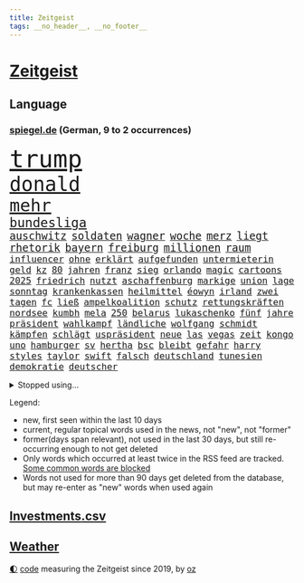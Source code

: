 ```yaml
---
title: Zeitgeist
tags: __no_header__, __no_footer__
---
```


# [Zeitgeist](https://oliz.io/zeitgeist/)

## Language

<h3><a href="https://www.spiegel.de" target="_blank">spiegel.de</a> (German, 9 to 2 occurrences)</h3>
<p style="font-family:monospace">
<span style="font-size:32pt"><a href="news_links.html#trump" class="current">trump</a></span>
<br>
<span style="font-size:26pt"><a href="news_links.html#donald" class="current">donald</a></span>
<br>
<span style="font-size:23pt"><a href="news_links.html#mehr" class="current">mehr</a></span>
<br>
<span style="font-size:17pt"><a href="news_links.html#bundesliga" class="current">bundesliga</a></span>
<br>
<span style="font-size:14pt"><a href="news_links.html#auschwitz" class="new">auschwitz</a></span>
<span style="font-size:14pt"><a href="news_links.html#soldaten" class="current">soldaten</a></span>
<span style="font-size:14pt"><a href="news_links.html#wagner" class="current">wagner</a></span>
<span style="font-size:14pt"><a href="news_links.html#woche" class="current">woche</a></span>
<span style="font-size:14pt"><a href="news_links.html#merz" class="current">merz</a></span>
<span style="font-size:14pt"><a href="news_links.html#liegt" class="current">liegt</a></span>
<span style="font-size:14pt"><a href="news_links.html#rhetorik" class="current">rhetorik</a></span>
<span style="font-size:14pt"><a href="news_links.html#bayern" class="current">bayern</a></span>
<span style="font-size:14pt"><a href="news_links.html#freiburg" class="current">freiburg</a></span>
<span style="font-size:14pt"><a href="news_links.html#millionen" class="current">millionen</a></span>
<span style="font-size:14pt"><a href="news_links.html#raum" class="current">raum</a></span>
<br>
<span style="font-size:12pt"><a href="news_links.html#influencer" class="current">influencer</a></span>
<span style="font-size:12pt"><a href="news_links.html#ohne" class="current">ohne</a></span>
<span style="font-size:12pt"><a href="news_links.html#erklärt" class="current">erklärt</a></span>
<span style="font-size:12pt"><a href="news_links.html#aufgefunden" class="current">aufgefunden</a></span>
<span style="font-size:12pt"><a href="news_links.html#untermieterin" class="new">untermieterin</a></span>
<span style="font-size:12pt"><a href="news_links.html#geld" class="current">geld</a></span>
<span style="font-size:12pt"><a href="news_links.html#kz" class="new">kz</a></span>
<span style="font-size:12pt"><a href="news_links.html#80" class="current">80</a></span>
<span style="font-size:12pt"><a href="news_links.html#jahren" class="current">jahren</a></span>
<span style="font-size:12pt"><a href="news_links.html#franz" class="current">franz</a></span>
<span style="font-size:12pt"><a href="news_links.html#sieg" class="current">sieg</a></span>
<span style="font-size:12pt"><a href="news_links.html#orlando" class="current">orlando</a></span>
<span style="font-size:12pt"><a href="news_links.html#magic" class="current">magic</a></span>
<span style="font-size:12pt"><a href="news_links.html#cartoons" class="current">cartoons</a></span>
<span style="font-size:12pt"><a href="news_links.html#2025" class="current">2025</a></span>
<span style="font-size:12pt"><a href="news_links.html#friedrich" class="current">friedrich</a></span>
<span style="font-size:12pt"><a href="news_links.html#nutzt" class="current">nutzt</a></span>
<span style="font-size:12pt"><a href="news_links.html#aschaffenburg" class="new">aschaffenburg</a></span>
<span style="font-size:12pt"><a href="news_links.html#markige" class="current">markige</a></span>
<span style="font-size:12pt"><a href="news_links.html#union" class="current">union</a></span>
<span style="font-size:12pt"><a href="news_links.html#lage" class="current">lage</a></span>
<span style="font-size:12pt"><a href="news_links.html#sonntag" class="current">sonntag</a></span>
<span style="font-size:12pt"><a href="news_links.html#krankenkassen" class="current">krankenkassen</a></span>
<span style="font-size:12pt"><a href="news_links.html#heilmittel" class="new">heilmittel</a></span>
<span style="font-size:12pt"><a href="news_links.html#éowyn" class="new">éowyn</a></span>
<span style="font-size:12pt"><a href="news_links.html#irland" class="current">irland</a></span>
<span style="font-size:12pt"><a href="news_links.html#zwei" class="current">zwei</a></span>
<span style="font-size:12pt"><a href="news_links.html#tagen" class="current">tagen</a></span>
<span style="font-size:12pt"><a href="news_links.html#fc" class="current">fc</a></span>
<span style="font-size:12pt"><a href="news_links.html#ließ" class="current">ließ</a></span>
<span style="font-size:12pt"><a href="news_links.html#ampelkoalition" class="current">ampelkoalition</a></span>
<span style="font-size:12pt"><a href="news_links.html#schutz" class="current">schutz</a></span>
<span style="font-size:12pt"><a href="news_links.html#rettungskräften" class="new">rettungskräften</a></span>
<span style="font-size:12pt"><a href="news_links.html#nordsee" class="current">nordsee</a></span>
<span style="font-size:12pt"><a href="news_links.html#kumbh" class="current">kumbh</a></span>
<span style="font-size:12pt"><a href="news_links.html#mela" class="current">mela</a></span>
<span style="font-size:12pt"><a href="news_links.html#250" class="current">250</a></span>
<span style="font-size:12pt"><a href="news_links.html#belarus" class="current">belarus</a></span>
<span style="font-size:12pt"><a href="news_links.html#lukaschenko" class="current">lukaschenko</a></span>
<span style="font-size:12pt"><a href="news_links.html#fünf" class="current">fünf</a></span>
<span style="font-size:12pt"><a href="news_links.html#jahre" class="current">jahre</a></span>
<span style="font-size:12pt"><a href="news_links.html#präsident" class="current">präsident</a></span>
<span style="font-size:12pt"><a href="news_links.html#wahlkampf" class="current">wahlkampf</a></span>
<span style="font-size:12pt"><a href="news_links.html#ländliche" class="new">ländliche</a></span>
<span style="font-size:12pt"><a href="news_links.html#wolfgang" class="current">wolfgang</a></span>
<span style="font-size:12pt"><a href="news_links.html#schmidt" class="current">schmidt</a></span>
<span style="font-size:12pt"><a href="news_links.html#kämpfen" class="current">kämpfen</a></span>
<span style="font-size:12pt"><a href="news_links.html#schlägt" class="current">schlägt</a></span>
<span style="font-size:12pt"><a href="news_links.html#uspräsident" class="current">uspräsident</a></span>
<span style="font-size:12pt"><a href="news_links.html#neue" class="current">neue</a></span>
<span style="font-size:12pt"><a href="news_links.html#las" class="current">las</a></span>
<span style="font-size:12pt"><a href="news_links.html#vegas" class="current">vegas</a></span>
<span style="font-size:12pt"><a href="news_links.html#zeit" class="current">zeit</a></span>
<span style="font-size:12pt"><a href="news_links.html#kongo" class="current">kongo</a></span>
<span style="font-size:12pt"><a href="news_links.html#uno" class="current">uno</a></span>
<span style="font-size:12pt"><a href="news_links.html#hamburger" class="current">hamburger</a></span>
<span style="font-size:12pt"><a href="news_links.html#sv" class="current">sv</a></span>
<span style="font-size:12pt"><a href="news_links.html#hertha" class="current">hertha</a></span>
<span style="font-size:12pt"><a href="news_links.html#bsc" class="current">bsc</a></span>
<span style="font-size:12pt"><a href="news_links.html#bleibt" class="current">bleibt</a></span>
<span style="font-size:12pt"><a href="news_links.html#gefahr" class="current">gefahr</a></span>
<span style="font-size:12pt"><a href="news_links.html#harry" class="current">harry</a></span>
<span style="font-size:12pt"><a href="news_links.html#styles" class="current">styles</a></span>
<span style="font-size:12pt"><a href="news_links.html#taylor" class="current">taylor</a></span>
<span style="font-size:12pt"><a href="news_links.html#swift" class="current">swift</a></span>
<span style="font-size:12pt"><a href="news_links.html#falsch" class="current">falsch</a></span>
<span style="font-size:12pt"><a href="news_links.html#deutschland" class="current">deutschland</a></span>
<span style="font-size:12pt"><a href="news_links.html#tunesien" class="current">tunesien</a></span>
<span style="font-size:12pt"><a href="news_links.html#demokratie" class="current">demokratie</a></span>
<span style="font-size:12pt"><a href="news_links.html#deutscher" class="current">deutscher</a></span>
</p>
<details>
<summary>Stopped using...</summary>
<p class="former" style="font-size:12pt">
2000(1556) kohle(1556) angela(1555) autor(1555) merkel(1555) vereinigten(1555) befinden(1554) evakuiert(1554) gefährliche(1554) münchner(1554) nationalmannschaft(1554) also(1553) amsterdam(1553) beobachten(1553) hsv(1553) hört(1553) brüssel(1552) dies(1552) märz(1552) termin(1552) unabhängige(1552) wechseln(1552) arbeitnehmer(1551) erklärung(1551) geschäfte(1551) jedem(1551) schaltet(1551) gefährlichen(1550) gewaltig(1550) tragen(1550) verfolgen(1550) angeklagte(1549) ausgeschlossen(1549) beispielen(1549) daher(1549) entdeckte(1549) fliehen(1549) kolumnist(1549) kraftvoll(1549) literatur(1549) passt(1549) ronaldo(1549) wirken(1549) zuschauer(1549) ankündigung(1548) carsten(1548) einigung(1548) landtag(1548) optimistisch(1548) philippinen(1548) versprochen(1548) besitzer(1547) gastgeber(1547) hund(1547) türkische(1547) zeitweise(1547) befreien(1546) bestellt(1546) brücke(1546) bundesrepublik(1546) freiheitsstrafe(1546) litauen(1546) spekuliert(1546) wettbewerb(1546) rettet(1545) schiedsrichter(1545) texas(1545) fußballprofi(1544) polens(1544) 31(1543) bestimmt(1543) bundesstaat(1543) enthüllt(1543) netzwerk(1543) sports(1543) töten(1543) tötung(1543) beschlossen(1542) verbindet(1542) beziehungen(1541) empört(1541) i(1541) regt(1541) 3(1540) erneuten(1540) distanz(1539) produktion(1539) ii(1538) schaffte(1538) kontakte(1537) jüngere(1536) zurückgegangen(1534) vieles(1533) belegen(1532) katholischen(1532) geprägt(1531) mission(1531) züge(1531) heftigen(1530) münster(1530) bestmarke(1527) konkrete(1527) whatsapp(1526) gehörte(1521) munition(1516) maschinen(1484) festgesetzt(1470) berichtete(1458) gestanden(1330) sammelt(1293) truppe(1292) freigesprochen(1274) verbunden(1273) verurteilung(1269) entlastung(1248) 700(1246) kameras(1244) erkrankte(1240) ukrainischer(1238) angestellten(1220) entstanden(1205) vorfeld(1194) regierungschefin(1179) elke(1176) heidenreich(1176) roth(1158) einziger(1131) ukrainer(1117) bat(1109) gefechte(1101) genehmigt(1101) afrikanischen(1075) herausgefunden(1072) verantwortlichen(1059) baustelle(1027) künstlerin(1027) hochrangigen(1022) überlebenden(1011) wall(1006) aufeinander(980) viral(969) grünenpolitikerin(960) stärksten(950) kaffee(944) misshandelt(938) profi(936) neustart(926) verstoßen(918) verzeichnet(918) rettungsaktion(907) chinesen(899) drohnenangriff(894) island(888) führten(880) peru(876) raten(876) 63(872) ereignet(850) zurückkehren(850) aviv(834) einsamkeit(833) aktivist(824) pakete(822) schmeckt(820) pjöngjang(819) forschung(811) fängt(799) erreichbar(792) ausgemacht(787) redet(780) abbauen(776) pop(769) wechselte(766) mächtige(762) tauchte(750) legendäre(749) fahnder(738) sachsens(727) erleidet(726) flaschen(720) verdächtigt(720) freiwillige(705) jäger(704) schweres(698) 2007(693) vermeintliche(692) uefa(691) außergewöhnlich(687) ministerpräsidenten(685) uhren(685) aufträge(682) 15jähriger(671) rio(669) angenommen(667) kreuz(665) betreiben(663) dringen(661) diplomatische(648) heimlich(648) schließung(647) dringt(634) victor(633) amtsinhaber(628) vergeltung(619) jagen(618) forscherin(615) kretschmer(610) arabischen(608) lied(607) zürich(606) rechter(604) gelände(597) schockiert(596) schlagabtausch(594) gehandelt(590) bundeshaushalt(589) helden(586) fürth(580) wuchs(579) zwischenfall(568) basis(565) selben(565) 2013(564) lebend(562) milliardenschweren(560) prägte(553) flieger(548) erweitert(545) stockt(541) bewaffnete(536) politikerinnen(535) geflohen(533) schönste(531) häfen(528) cannabislegalisierung(520) prägen(513) 96(512) betrogen(512) militärhilfe(511) amerikanischen(502) nordkoreas(501) 03(497) umgehend(494) beute(492) onkel(491) fußballfans(484) verspottet(484) weitet(484) moritz(477) einander(473) lebende(472) getöteter(469) verheiratet(467) raumstation(458) medizinische(457) tabellenführung(455) taugen(453) asylverfahren(452) emotionaler(444) erfindung(444) lustig(436) gewähren(432) luftangriff(431) kilo(430) adam(423) recep(421) tayyip(421) beyoncé(415) beschuldigte(414) influencerin(413) verhält(411) bombardiert(410) produzent(408) wisconsin(408) dfl(407) gespalten(407) dfbteam(402) figur(402) beklagen(399) großstädten(399) notlage(399) islamische(398) leise(398) unruhen(398) bedrängnis(393) notfall(393) befand(392) wahre(392) südosten(390) unwahrscheinlich(390) trauen(389) buchempfehlungen(385) vergleichsweise(385) riesigen(383) aufgebaut(382) ermittlungsverfahren(381) zeitalter(381) is(380) oma(380) astronauten(378) iss(378) athen(377) hektar(375) finanziellen(372) temu(370) bunker(368) schumacher(367) rutscht(366) australischer(362) ehren(351) allgegenwärtig(343) matteo(343) potsdam(341) 160(338) gymnasium(338) spottet(337) harvey(334) potsdamer(333) trick(330) minderjährigen(328) verbotene(328) schwein(327) plänen(326) marathon(325) realistische(324) alzheimer(323) begeistern(323) fraglich(323) hing(322) ausmacht(319) gerieten(318) maximilian(317) reklamiert(316) garweg(315) potter(314) pferde(312) übertrieben(312) fair(311) sitze(310) rihanna(308) 35000(306) mitmachen(305) fremden(304) heilbronn(303) ehen(302) erfüllung(301) jacht(301) angeschlagene(298) haiti(297) lizenz(296) pogačar(296) tadej(296) andrang(295) kümmerte(294) schöne(293) verstappen(292) geringer(291) boss(290) diana(290) dominierte(289) royals(288) porträt(287) rekonstruieren(283) einblick(281) afdabgeordneter(280) unseres(278) bekannter(277) fahrrad(277) faktencheck(276) ruhrgebiet(275) studien(274) verläuft(273) promis(272) vorfahren(272) fußballbund(271) fußballers(269) bräuchte(264) relativ(258) chinese(256) mischt(256) diplomatischen(255) vergisst(254) entgeht(253) regelung(251) usgericht(251) bmw(250) kriselnden(248) gezielten(246) menschheit(244) premiers(243) kadyrow(242) landsleute(242) ramsan(242) polarisiert(241) raumschiff(241) geldwäsche(239) begeisterung(238) gene(238) mercedesbenz(238) flop(236) verpassten(236) entzündet(235) unbekanntes(235) tischtennis(234) verletzen(234) heidenreichs(231) m(231) beschließen(230) wahlergebnis(230) absagen(229) einzig(228) planten(228) afrikanische(227) fernost(226) nachrichtenagentur(226) tinder(225) regierungspartei(224) vergleichen(224) veronika(224) griechische(222) schumachers(222) christen(221) staatsbesuch(220) bekundet(219) googles(218) shitstorm(218) stich(218) ausgebrannt(217) kigenerierten(216) verschwörungsmythen(216) trümmern(215) sorgten(214) fluch(213) durchschnittlich(211) verarbeiten(211) verwaltungsgericht(211) gabe(210) rohr(210) anfangs(208) existieren(207) lebewesen(207) verzehr(207) zuerst(207) cockpit(206) zurückzahlen(206) indische(205) lauern(205) seltenen(204) zwischenzeitlich(202) spuckt(201) grünenabgeordnete(200) grüner(200) fußballspiel(199) nachtzug(199) bundeskriminalamt(198) kräftige(198) genießt(197) vielfalt(196) postings(195) strebt(195) rechtliche(194) hogan(192) königliche(192) mick(192) moderierte(192) abgerissen(191) look(190) meiner(190) gündoğan(189) i̇lkay(189) zulassung(189) passende(188) usmilitär(188) gazastadt(187) medikament(187) ruf(187) erfinden(186) zeichnen(184) erschüttern(183) überzeugte(183) blutige(182) erwischt(182) spürt(182) strenge(181) wahrscheinlicher(180) oberfläche(179) selbstzweifel(179) afdwähler(178) krankenwagen(178) existiert(177) heimwm(175) zwölfjährige(175) niedrigsten(173) verkörpert(173) zuspruch(173) clips(172) cnn(172) führungswechsel(171) erpressung(170) vorgeschlagen(168) überfiel(168) 83(167) erschöpfung(167) age(166) schwimmt(166) mafia(165) martina(165) sekte(165) 25000(164) gewehr(164) sparprogramm(164) knüpfen(163) potenzielle(163) werken(162) behauptete(161) dir(160) transport(160) kolumbianischen(159) lächerlich(159) analysen(157) fels(157) ausgestattet(156) eigenschaften(156) sechsten(156) funktion(155) feiertagen(154) olympiasiegerin(154) bond(153) gegenschlag(152) riese(151) racing(150) renate(150) hinrichtung(149) rennfahrer(149) rufe(149) entschuldigte(148) gründlich(148) äußere(148) sprengsatz(147) umweltkatastrophe(147) 1993(146) gemeinsamkeiten(146) einladen(145) ifoindex(145) valley(145) zurückschlagen(144) weltrekorde(143) ermöglicht(142) riskant(142) autokrat(141) charts(140) signale(140) hergestellt(139) süchtig(139) terroranschlag(138) australische(137) neumann(137) würzburg(137) abgebaut(136) asiatischen(136) autofahrten(136) filialen(136) sparpläne(136) biologische(135) gebiets(135) gelangt(135) landstraßen(135) römisches(135) stritt(135) enthoben(134) ifoinstituts(134) kabul(134) sofa(134) verbannt(134) verweis(134) hassan(133) berufliche(132) erstattet(132) frauenrechte(132) arbeitsplätze(131) lava(131) ajax(130) ikea(130) polnischer(130) abgefangen(129) brasilianischen(129) steuerzahler(129) überrumpelt(129) bauarbeiten(128) libyen(128) verkörperte(127) betäubt(126) burkhard(126) pakistanischen(126) dietmar(125) gunn(125) 007(124) anschlags(124) globaler(124) nachhaltig(124) spieltag(123) trost(123) videospiele(123) beweis(122) finanzexperte(122) angeschossen(121) h(121) ladesäulen(121) mahnung(121) miss(121) sekunde(119) sobald(119) alex(118) erreger(118) kloeppel(118) unverzichtbar(118) festgenommene(117) karsten(117) emiraten(116) langsamer(116) ten(116) befugnisse(115) begleichen(115) gestiegenen(115) südfrankreich(115) aufhört(114) bundesrichter(114) restauriert(114) sportlern(114) essenziell(113) vergabe(113) zwang(113) abgeschnitten(112) alleine(112) besatzungsmitglieder(112) apprentice(111) vwchef(111) zulässig(111) geliebten(110) dfbkapitän(109) hoppenstedt(109) notwendig(109) udo(109) betrag(108) prominenz(108) verunglückten(108) horrenden(107) dreieinhalb(106) hama(106) inland(106) lebensmittelpreise(105) haustiere(104) vermittelt(103) wiedereröffnung(103) achillessehne(102) aston(102) lebender(102) dreier(101) einrichten(101) exrafterrorist(100) vergewaltigungsprozess(100) landespolitiker(99) rätselhaften(99) schwergewicht(99) eingeliefert(98) einziehen(98) indigene(98) marketing(98) rtl+(98) tiktokstar(98) tvmoderator(98) flutopfer(97) negativen(97) ufer(97) bescheid(96) fabriken(96) juristischen(96) techno(96) usedom(96) autofahrern(95) bösen(94) ursprung(94) einstellungen(93) günstigere(93) ignorierte(93) pizza(93) raketenbeschuss(93) streamingdienst(93) volkswagens(93) weltfußballer(93) dallas(92) bomber(91) country(91) oppositionsführer(91) verbotenen(91) afc(90) hermann(90) schlüsse(90) todesurteil(90) 17jährigen(89) a6(89) augenarzt(89) erpresser(89) gewaschen(89) igor(89) kanadische(89) misere(89) tierischen(89) passend(88) verstorbenem(88) führungspersonal(87) klaut(87) lehmann(87) nsdap(87) täuschte(87) billiger(86) erschreckend(86) prozessbeginn(86) bundespartei(85) dementsprechend(85) filmförderung(85) gestützt(85) giro(85) minutenprotokoll(85) neuverfilmung(85) seebrücke(85) segeberg(85) techniker(85) wirke(85) kapitäns(84) machtoption(84) massenmörder(84) meistgesuchten(84) nachgefragt(84) tarifgespräche(84) überwältigt(84) ergeht(83) wohnhäuser(83) aktueller(82) esse(82) kräftigen(82) natenom(82) semester(82) transsexuelle(82) autorinnen(81) erkenntnissen(81) lev(81) schriftstellerinnen(81) seltsames(81) vorhersage(81) adnoc(80) beheben(80) covestro(80) erik(80) führungskräfte(80) kern(80) telefonnummer(80) ölkonzern(80) arafat(79) elfjähriges(79) energiesektor(79) hollywoodschauspieler(79) schmieden(79) schweigeminute(79) transfermarkt(79) fünfjährige(78) kabine(78) landesinneren(78) sprit(78) tageszeit(78) tötungsdelikts(78) unvorhergesehenen(78) bedrohte(77) gedenkt(77) ingenieure(77) kristina(77) menü(77) reizgas(77) beispielloser(76) dankbarkeit(76) geoffrey(76) kürzel(76) sportvereinen(76) autokennzeichen(75) kategorie(75) didi(74) erntezeit(74) fatal(74) geburtenrate(74) hochküche(74) höchstens(74) bierflasche(73) laufe(73) reaktiviert(73) spiegeltexte(73) unerreichbar(73) winzig(73) beharrlich(72) engelshaar(72) exklusiv(72) gebäuden(72) gibt's(72) kitamisere(72) pistazienfüllung(72) schokolade(72) bibel(71) britta(71) epos(71) freundlicher(71) kita(71) regierungschefs(71) rekordniveau(71) sandberg(71) spiegelkorrespondentin(71) bundesrat(70) deckte(70) dunkelheit(70) heftigem(70) knapper(70) radaktivisten(70) erzieher(69) erzieherinnen(69) wahnsinnig(69) herrschte(68) kantersieg(68) meilenstein(68) mobilfunk(68) passe(68) strukturellen(68) adventskalender(67) ernüchternd(67) familienpolitik(67) finn(67) hefter(67) spohr(67) studios(67) unternehmensberater(67) verdienenden(67) bröckeln(66) nebenwirkungen(66) anfliegende(65) effiziente(65) entlastungen(65) schubert(65) topverdiener(65) verstorbener(65) antike(64) delfine(64) erkältung(64) spalten(64) superman(64) werkstattkosten(64) 80000(63) celsius(63) regierungsangaben(63) schlappe(63) bas(62) beleg(62) bärbel(62) door(62) kasan(62) steuerentlastungen(62) tarifstreit(62) wehrdienst(62) weiden(62) aka(61) andrij(61) gefährdung(61) verwandte(61) fahre(60) fußballliga(60) gelder(60) greuther(60) rüstungsexporte(60) spiegelde(60) vatikan(60) bumble(59) datingapps(59) journal(59) leuven(59) musikproduzent(59) noalynn(59) synthetische(59) vertretungen(59) wovor(59) kraftvolle(58) traditionell(58) überführt(58) bewunderung(57) kredit(57) that(57) bestehe(56) nordosten(56) offizieller(56) tortur(56) waggons(56) 13jährigen(55) 39(55) ausdruck(55) blatt(55) deutschkolumne(55) hag(55) heiliges(55) hinterließ(55) kostümiert(55) megaprojekt(55) 78(54) ausbilden(54) fantasiert(54) geldautomatensprenger(54) gysi(54) krankgeschrieben(54) löhne(54) rúben(54) verfilmt(54) elbtower(53) helena(53) mahnte(53) propagandashow(53) sound(53) verspätet(53) zurückgeholt(53) ökonomische(53) bosnien(52) eingeleitet(52) gesetzlich(52) hamburgs(52) indonesische(52) kleinsten(52) sexismus(52) usbotschafter(52) albern(51) angebliches(51) argwohn(51) gesundheitsrisiken(51) klimaziele(51) sexy(51) süßes(51) versetzte(51) wiedereröffnet(51) bournemouth(50) glänzen(50) kommissarin(50) mobile(50) schulzeit(50) university(50) anrufer(49) bangt(49) kaspischen(49) sparplan(49) village(49) abouchaker(48) ansprache(48) beliebte(48) beten(48) bundestagspräsidentin(48) facebookpost(48) millionenstrafe(48) spiegeltvreporter(48) urwald(48) versicherte(48) augenblick(47) geplündert(47) koalitionsstreit(47) smartwatch(47) smog(47) strafverfahren(47) usbörse(47) verkleideter(47) homosexuelle(46) jesus(46) maccabi(46) rechnete(46) grenzschutz(45) gröner(45) kathedrale(45) kleinste(45) transparent(45) ausreichenden(44) kinderkrankenhaus(44) künast(44) feuerwerkskörpern(43) frühestens(43) kukies(43) portauprince(43) schwäbischen(43) wirtschaftsweisen(43) bratsommer(42) münchnerinnen(42) rückführung(42) verhöhnt(42) wembanyama(42) atalanta(41) impfquoten(41) bergamo(40) beschlüsse(40) bildungsweg(40) ozean(40) rituale(40) seniorenheim(40) sozialdemokratin(40) streaming(40) weiterfahren(40) dortige(39) erinnerte(39) kennzeichen(39) personalentscheidungen(39) purzeln(39) spielchen(39) verordnet(39) abkehr(38) gekündigte(38) mittelgebirgen(38) schrieben(38) bundestages(37) delegation(37) entschädigungen(37) etablierte(37) haldenwang(37) kay(37) lästige(37) scholz'(37) unerfahrenen(37) unterseekabel(37) versicherten(37) columbus(36) levi(36) skigebiet(36) unsicheren(36) autoreifen(35) barbra(35) christdemokrat(35) fidelius(35) keineswegs(35) schmid(35) streisand(35) undercover(35) weihnachtsferien(35) weihnachtsshow(35) bisheriger(34) kardinal(34) männlichkeit(34) resilienz(34) verkündung(34) erpressen(33) hort(33) kaufmann(33) rentensystem(33) schuldgefühle(33) verwundete(33) begehrt(32) cadillac(32) comicfigur(32) dringender(32) gans(32) gebaute(32) grundsteuer(32) stadtbild(32) dauerherrscher(31) fluchen(31) grauens(31) janeiro(31) kalte(31) hunderttausend(30) interpretieren(30) kulturstaatsministerin(30) nachdenken(30) religion(30) stadtteilen(30) terminiert(30) dutzendfache(29) hsvtrainer(29) jahrzehnts(29) leerstand(29) lüneburg(29) schmerzlich(29) sido(29) tarif(29) ältestes(29) zulieferern(28) dealern(27) dichter(27) fabrik(27) höhen(27) jugendschutz(27) notbremse(27) r(27) sbahn(27) spießig(27) verrate(27) 2004(26) augenblicke(26) birgt(26) entwürfe(26) museums(26) ortschaften(26) skifahrer(26) speisen(26) timo(26) zehnjährigen(26) bezieht(25) general(25) hagen(25) nuklearen(25) rumäniens(25) sehnsuchtsort(25) vanessa(25) verlauf(25) ach(24) bußgelder(24) feuerte(24) gnirke(24) landeskriminalamt(24) moskauer(24) sag(24) sprüche(24) wärmeversorgung(24) abwasser(23) estland(23) kinderlähmung(23) polioviren(23) territoriale(23) tränengas(23) aufklärt(22) christkind(22) herrn(22) komödien(22) nahrung(22) traditionen(22) beatle(21) erledigen(21) fluggesellschaft(21) grübeln(21) handelskrieg(21) jacke(21) lichterglanz(21) spionierte(21) benz(20) brutaler(20) einziges(20) großstadt(20) handelskriegs(20) neuester(20) pfälzerwald(20) strategiepapier(20) brian(19) games(19) grimm(19) mariupol(19) stille(19) thompson(19) torwarts(19) uboote(19) gerutscht(18) großeltern(18) medizinischen(18) segen(18) steigert(18) einheimischen(17) feministischen(17) höhle(17) wiedergewählt(17) zuließ(17) assads(16) feigenbaums(16) kürzesten(16) mache(16) neuss(16) rasoulof(16) saat(16) überraschungen(16) ausdrücklich(15) ausfuhr(15) diwstudie(15) dramé(15) festlichen(15) interessieren(15) mouhamed(15) verbrauchern(15) verona(15) wiederum(15) ernsten(14) günstigste(14) ifoumfrage(14) konkurrieren(14) mammut(14) verschlechtert(14) amüsiert(13) blockade(13) eujustizkommissar(13) eusanktionen(13) luigi(13) minijobber(13) möller(13) reynders(13) amateurvideos(12) assadfamilie(12) blind(12) boni(12) freigegeben(12) lernte(12) tänzerinnen(12) verbrennungsmotor(12) angekurbelt(11) drucks(11) summen(11) volksbank(11)
</p>
</details>
<p>Legend:
<ul>
<li><span class="new">new</span>, first seen within the last 10 days</li>
<li><span class="current">current</span>, regular topical words used in the news, not "new", not "former"</li>
<li><span class="former">former(days span relevant)</span>, not used in the last 30 days, but still re-occurring enough to not get deleted</li>
<li>Only words which occurred at least twice in the RSS feed are tracked. <a href="language/filters.py">Some common words are blocked</a></li>
<li>Words not used for more than 90 days get deleted from the database, but may re-enter as "new" words when used again</li>
</ul>
</p>

## [Investments](investments.html)[.csv](investments.csv)

## [Weather](weather.html)

<footer>
<a href="javascript:toggleTheme()" class="nav">🌓</a>
<a href="https://github.com/ooz/zeitgeist">code</a> measuring the Zeitgeist since 2019, by <a href="https://oliz.io">oz</a>
</footer>
